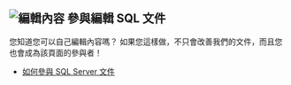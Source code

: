 ## <a name="edit-content-contribute-to-sql-documentation"></a>![編輯內容](../media/edit-topic-pencil.png) 參與編輯 SQL 文件
您知道您可以自己編輯內容嗎？ 如果您這樣做，不只會改善我們的文件，而且您也會成為該頁面的參與者！
- [如何參與 SQL Server 文件](https://docs.microsoft.com/sql/sql-server/sql-server-docs-contribute)
